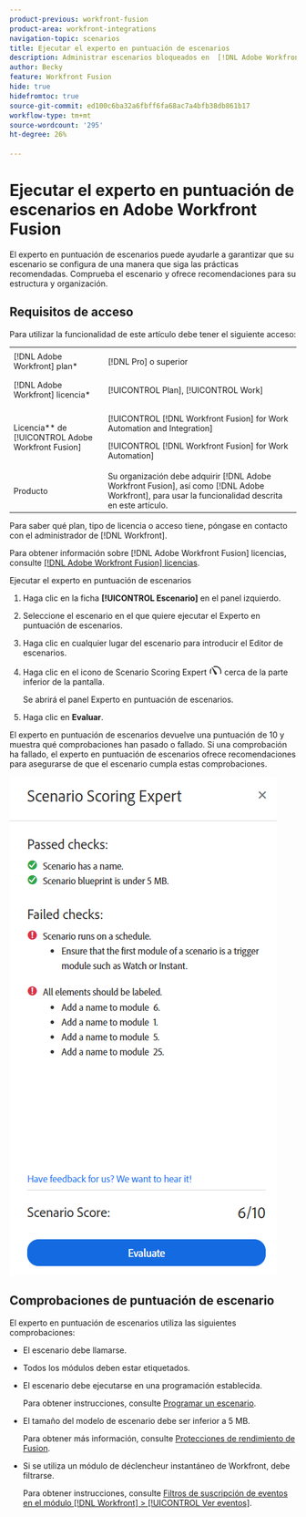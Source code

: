 ```yaml
---
product-previous: workfront-fusion
product-area: workfront-integrations
navigation-topic: scenarios
title: Ejecutar el experto en puntuación de escenarios
description: Administrar escenarios bloqueados en  [!DNL Adobe Workfront Fusion]
author: Becky
feature: Workfront Fusion
hide: true
hidefromtoc: true
source-git-commit: ed100c6ba32a6fbff6fa68ac7a4bfb38db861b17
workflow-type: tm+mt
source-wordcount: '295'
ht-degree: 26%

---
```


# Ejecutar el experto en puntuación de escenarios en Adobe Workfront Fusion

El experto en puntuación de escenarios puede ayudarle a garantizar que su escenario se configura de una manera que siga las prácticas recomendadas. Comprueba el escenario y ofrece recomendaciones para su estructura y organización.

## Requisitos de acceso

Para utilizar la funcionalidad de este artículo debe tener el siguiente acceso:

<table style="table-layout:auto">  
 <col> 
 <col> 
 <tbody> 
  <tr> 
    <td role="rowheader">[!DNL Adobe Workfront] plan*</td> 
   <td> <p>[!DNL Pro] o superior</p> </td> 
  </tr> 
  <tr data-mc-conditions=""> 
   <td role="rowheader">[!DNL Adobe Workfront] licencia*</td> 
   <td> <p>[!UICONTROL Plan], [!UICONTROL Work]</p> </td> 
  </tr> 
  <tr> 
   <td role="rowheader">Licencia** de [!UICONTROL Adobe Workfront Fusion]</td> 
  <td> <p>[!UICONTROL [!DNL Workfront Fusion] for Work Automation and Integration] </p><p>[!UICONTROL [!DNL Workfront Fusion] for Work Automation] </p>  </td>    </tr> 
  </tr> 
  <tr> 
   <td role="rowheader">Producto</td> 
   <td>Su organización debe adquirir [!DNL Adobe Workfront Fusion], así como [!DNL Adobe Workfront], para usar la funcionalidad descrita en este artículo.</td> 
  </tr> 
 </tbody> 
</table>

Para saber qué plan, tipo de licencia o acceso tiene, póngase en contacto con el administrador de [!DNL Workfront].

Para obtener información sobre [!DNL Adobe Workfront Fusion] licencias, consulte [[!DNL Adobe Workfront Fusion] licencias](../../workfront-fusion/get-started/license-automation-vs-integration.md).

Ejecutar el experto en puntuación de escenarios

1. Haga clic en la ficha **[!UICONTROL Escenario]** en el panel izquierdo.
1. Seleccione el escenario en el que quiere ejecutar el Experto en puntuación de escenarios.
1. Haga clic en cualquier lugar del escenario para introducir el Editor de escenarios.
1. Haga clic en el icono de Scenario Scoring Expert ![Experto en puntuación de escenario](assets/scoring-expert-icon.png) cerca de la parte inferior de la pantalla.

   Se abrirá el panel Experto en puntuación de escenarios.
1. Haga clic en **Evaluar**.

El experto en puntuación de escenarios devuelve una puntuación de 10 y muestra qué comprobaciones han pasado o fallado. Si una comprobación ha fallado, el experto en puntuación de escenarios ofrece recomendaciones para asegurarse de que el escenario cumpla estas comprobaciones.

![Puntuación de escenario](assets/scenario-score.png)

## Comprobaciones de puntuación de escenario

El experto en puntuación de escenarios utiliza las siguientes comprobaciones:

* El escenario debe llamarse.
* Todos los módulos deben estar etiquetados.
* El escenario debe ejecutarse en una programación establecida.

  Para obtener instrucciones, consulte [Programar un escenario](/help/quicksilver/workfront-fusion/scenarios/schedule-a-scenario.md).
* El tamaño del modelo de escenario debe ser inferior a 5 MB.

  Para obtener más información, consulte [Protecciones de rendimiento de Fusion](/help/quicksilver/workfront-fusion/get-started/fusion-performance-guardrails.md#scenarios).
* Si se utiliza un módulo de déclencheur instantáneo de Workfront, debe filtrarse.

  Para obtener instrucciones, consulte [Filtros de suscripción de eventos en el módulo [!DNL Workfront] > [!UICONTROL Ver eventos]](/help/quicksilver/workfront-fusion/apps-and-their-modules/workfront-modules.md#event-subscription-filters-in-the-workfront--watch-events-module).





